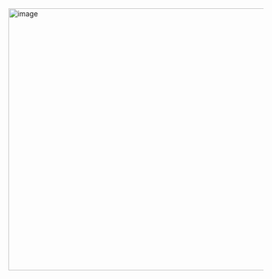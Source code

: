 <img width="1913" height="517" alt="image" src="https://github.com/user-attachments/assets/e29ffa5a-3980-4311-a458-efd88cdbd5bd" />
